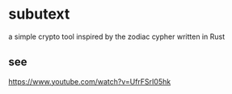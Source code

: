 # subutext
a simple crypto tool inspired by the zodiac cypher written in Rust

## see
https://www.youtube.com/watch?v=UfrFSrI05hk